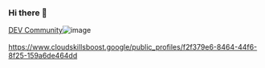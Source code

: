 ### Hi there 👋

<!--
**Jogi27/Jogi27** is a ✨ _special_ ✨ repository because its `README.md` (this file) appears on your GitHub profile.

Here are some ideas to get you started:

- 🔭 I’m currently working on ...
- 🌱 I’m currently learning ...
- 👯 I’m looking to collaborate on ...
- 🤔 I’m looking for help with ...
- 💬 Ask me about ...
- 📫 How to reach me: ...
- 😄 Pronouns: ...
- ⚡ Fun fact: ...
-->

[DEV Community](https://dev.to/jogi27)![image](https://github.com/Jogi27/Jogi27/assets/117107815/e9d3025d-6a97-453e-a79b-b5e7353a41b2)
<br>
<br>
https://www.cloudskillsboost.google/public_profiles/f2f379e6-8464-44f6-8f25-159a6de464dd
